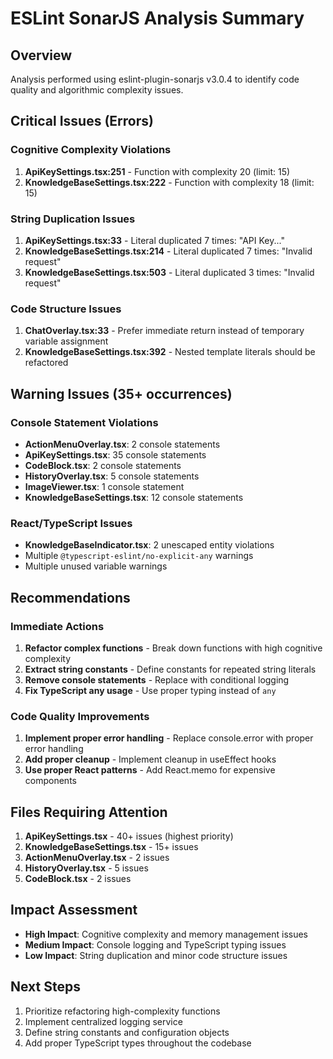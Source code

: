 # ESLint SonarJS Analysis Summary

## Overview
Analysis performed using eslint-plugin-sonarjs v3.0.4 to identify code quality and algorithmic complexity issues.

## Critical Issues (Errors)

### Cognitive Complexity Violations
1. **ApiKeySettings.tsx:251** - Function with complexity 20 (limit: 15)
2. **KnowledgeBaseSettings.tsx:222** - Function with complexity 18 (limit: 15)

### String Duplication Issues
1. **ApiKeySettings.tsx:33** - Literal duplicated 7 times: "API Key..."
2. **KnowledgeBaseSettings.tsx:214** - Literal duplicated 7 times: "Invalid request"
3. **KnowledgeBaseSettings.tsx:503** - Literal duplicated 3 times: "Invalid request"

### Code Structure Issues
1. **ChatOverlay.tsx:33** - Prefer immediate return instead of temporary variable assignment
2. **KnowledgeBaseSettings.tsx:392** - Nested template literals should be refactored

## Warning Issues (35+ occurrences)

### Console Statement Violations
- **ActionMenuOverlay.tsx**: 2 console statements
- **ApiKeySettings.tsx**: 35 console statements
- **CodeBlock.tsx**: 2 console statements
- **HistoryOverlay.tsx**: 5 console statements
- **ImageViewer.tsx**: 1 console statement
- **KnowledgeBaseSettings.tsx**: 12 console statements

### React/TypeScript Issues
- **KnowledgeBaseIndicator.tsx**: 2 unescaped entity violations
- Multiple `@typescript-eslint/no-explicit-any` warnings
- Multiple unused variable warnings

## Recommendations

### Immediate Actions
1. **Refactor complex functions** - Break down functions with high cognitive complexity
2. **Extract string constants** - Define constants for repeated string literals
3. **Remove console statements** - Replace with conditional logging
4. **Fix TypeScript any usage** - Use proper typing instead of `any`

### Code Quality Improvements
1. **Implement proper error handling** - Replace console.error with proper error handling
2. **Add proper cleanup** - Implement cleanup in useEffect hooks
3. **Use proper React patterns** - Add React.memo for expensive components

## Files Requiring Attention
1. **ApiKeySettings.tsx** - 40+ issues (highest priority)
2. **KnowledgeBaseSettings.tsx** - 15+ issues
3. **ActionMenuOverlay.tsx** - 2 issues
4. **HistoryOverlay.tsx** - 5 issues
5. **CodeBlock.tsx** - 2 issues

## Impact Assessment
- **High Impact**: Cognitive complexity and memory management issues
- **Medium Impact**: Console logging and TypeScript typing issues
- **Low Impact**: String duplication and minor code structure issues

## Next Steps
1. Prioritize refactoring high-complexity functions
2. Implement centralized logging service
3. Define string constants and configuration objects
4. Add proper TypeScript types throughout the codebase
